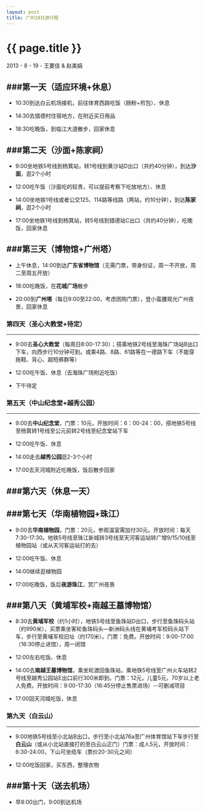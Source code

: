 ```yaml
---
layout: post
title: 广州10日游行程
---
```


{{ page.title }}
================

<p class="meta">2013 - 8 - 19 - 王要佳 & 赵美娟</p>

###第一天（适应环境+休息）
-----------------------------------------------------------

* 10:30到达白云机场接机，前往体育西路吃饭（肠粉+煎包）、休息

* 14:30去猎德村住宿地方，在附近买日用品

* 18:30吃晚饭，到临江大道散步，回家休息

###第二天（沙面+陈家祠）
-----------------------------------------------------------

* 9:00坐地铁5号线到杨箕站，转1号线到黄沙站D出口（共约40分钟），到达**沙面**，逛2个小时

* 12:00吃午饭（沙面吃的较贵，可以提前考察下吃放地方）、休息

* 14:00坐地铁1号线或者公交125、114路等线路（两站，约10分钟），到达**陈家祠**，逛2个小时

* 17:00坐地铁1号线到杨箕站，转5号线到猎德站C出口（共约40分钟），吃晚饭，回家休息

###第三天（博物馆+广州塔）
-----------------------------------------------------------

* 上午休息，14:00到达**广东省博物馆**（无需门票，带身份证，周一不开放，周二至周五开放）

* 18:00吃晚饭，在**花城广场**散步

* 20:00到**广州塔**（每日9:00至22:00，考虑团购门票），登小蛮腰观光广州夜景，回家休息

### 第四天（圣心大教堂+待定）
-----------------------------------------------------------
* 9:00去**圣心大教堂**（每周日8:00-17:30）；搭乘地铁2号线至海珠广场站B出口下车，向西步行10分钟可到。或乘4路、8路、61路等在一德路下车（不能穿拖鞋、背心、超短裤群等）

* 12:00吃午饭、休息（去海珠广场附近吃饭）

* 下午待定

### 第五天（中山纪念堂+越秀公园）
-----------------------------------------------------------

* 9:00去**中山纪念堂**，门票：10元，开放时间：6：00-24：00，搭地铁5号线至杨箕转1号线至公元前转2号线至纪念堂站下车

* 12:00吃午饭、休息

* 14:00走去**越秀公园**逛2-3个小时

* 17:00去天河城附近吃晚饭，饭后散步回家


###第六天（休息一天）
-----------------------------------------------------------

###第七天（华南植物园+珠江）
-----------------------------------------------------------

* 9:00去**华南植物园**，门票：20元，参观温室需加付30元。开放时间：每天7:30-17:30。地铁5号线至珠江新城转3号线至天河客运站转广增9/15/10线至植物园站（或从天河客运站打的去）

* 12:00吃午饭、休息

* 14:00继续逛植物园

* 17:00吃晚饭，饭后**夜游珠江**，赏广州夜景

###第八天（黄埔军校+南越王墓博物馆）
-----------------------------------------------------------

* 8:30去**黄埔军校**（约1小时），地铁5号线至鱼珠站D出口，步行至鱼珠码头站（约990米），买票乘坐客轮鱼珠码头—新洲码头线在黄埔考军校码头站下车，步行至黄埔军校旧址（约170米）。门票：免费。开放时间：9:00-17:00（16:30停止进馆），周一闭馆

* 12:00左右吃饭、休息

* 14:00去**南越王墓博物馆**，乘坐轮渡回鱼珠站，乘地铁5号线至广州火车站转2号线至越秀公园站E出口前行300米即到。门票：12元，儿童5元，70岁以上老人免费。开放时间：9:00-17:30（16:45分停止售票进场）--可删减项目

* 17:00回天河城吃饭，休息

### 第九天（白云山）
-----------------------------------------------------------

* 9:00地铁5号线至小北站B出口，步行至小北站76a至广州体育馆站下车步行至**白云山**（或从小北站直接打的至白云山正门）门票：成人5元，开放时间：6:30-24:00，下山可坐缆车（票价20-30元之间）

* 12:00吃饭回家，买东西，整理衣物

###第十天（送去机场）
-----------------------------------------------------------

* 早8:00出门，9:00到达机场










































